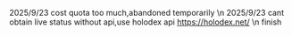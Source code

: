 2025/9/23 cost quota too much,abandoned temporarily \n
2025/9/23 cant obtain live status without api,use holodex api https://holodex.net/ \n
finish
